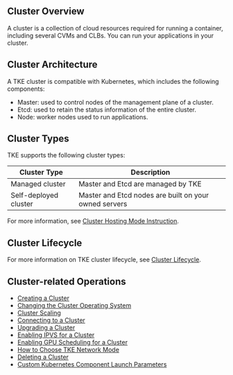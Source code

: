 ## Cluster Overview
A cluster is a collection of cloud resources required for running a container, including several CVMs and CLBs. You can run your applications in your cluster.

## Cluster Architecture

A TKE cluster is compatible with Kubernetes, which includes the following components:
- Master: used to control nodes of the management plane of a cluster.
- Etcd: used to retain the status information of the entire cluster.
- Node: worker nodes used to run applications.

## Cluster Types

TKE supports the following cluster types:

Cluster Type | Description |
|---------|---------|
| Managed cluster | Master and Etcd are managed by TKE |
| Self-deployed cluster | Master and Etcd nodes are built on your owned servers |

For more information, see [Cluster Hosting Mode Instruction](https://intl.cloud.tencent.com/document/product/457/31417).


## Cluster Lifecycle
For more information on TKE cluster lifecycle, see [Cluster Lifecycle](https://intl.cloud.tencent.com/document/product/457/30636).





## Cluster-related Operations

- [Creating a Cluster](https://intl.cloud.tencent.com/document/product/457/30637)
- [Changing the Cluster Operating System](https://intl.cloud.tencent.com/document/product/457/42075)
- [Cluster Scaling](https://intl.cloud.tencent.com/document/product/457/30638)
- [Connecting to a Cluster](https://intl.cloud.tencent.com/document/product/457/30639)
- [Upgrading a Cluster](https://intl.cloud.tencent.com/document/product/457/30640)
- [Enabling IPVS for a Cluster](https://intl.cloud.tencent.com/document/product/457/30641)
- [Enabling GPU Scheduling for a Cluster](https://intl.cloud.tencent.com/document/product/457/30642)
- [How to Choose TKE Network Mode](https://intl.cloud.tencent.com/document/product/457/38966)
- [Deleting a Cluster](https://intl.cloud.tencent.com/document/product/457/36280)
- [Custom Kubernetes Component Launch Parameters](https://intl.cloud.tencent.com/document/product/457/38139)
